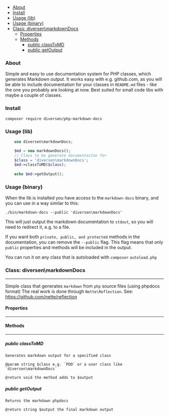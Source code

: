 

<!-- toc -->

- [About](#about)
- [Install](#install)
- [Usage (lib)](#usage-lib)
- [Usage (binary)](#usage-binary)
- [Class: diversen\markdownDocs](#class-diversenmarkdowndocs)
  * [Properties](#properties)
  * [Methods](#methods)
    + [public classToMD](#public-classtomd)
    + [public getOutput](#public-getoutput)

<!-- tocstop -->

### About 

Simple and easy to use documentation system for PHP classes, 
which generates Markdown output. It works easy 
with e.g. github.com, as you will be able to include documentation
for your classes in `README.md` files - like the one you 
probably are looking at now. Best suited for small code libs
with maybe a couple of classes. 

### Install

    composer require diversen/php-markdown-docs

### Usage (lib)
~~~php
    use diversen\markdownDocs;

    $md = new markdownDocs();
    // Class to be generate documentaiton for
    $class = 'diversen\markdownDocs';
    $md->classToMD($class);
     
    echo $md->getOutput();
~~~

### Usage (binary)

When the lib is installed you have access to the `markdown-docs` binary, and you can
use in a way similar to this:

    ./bin/markdown-docs --public 'diversen\markdownDocs'

This will just output the markdown documentation to `stdout`, so you will need to redirect it, e.g. to a file.
    
If you want both `private, public, and protected` methods in the documentation, you can remove the
`--public` flag. This flag means that only `public` properties and methods will be included in
the output.  
 
You can run it on any class that is autoloaded with `composer` `autoload.php`  


### Class: diversen\markdownDocs

* * * * *

Simple class that generates `markdown` from `php` source files (using phpdocs format)
The real work is done through `Nette\Reflection`. See: https://github.com/nette/reflection



#### Properties

* * * * *



#### Methods

* * * * *

##### public classToMD

    Generates markdown output for a specified class

    @param string $class e.g. `PDO` or a user class like `diversen\markdownDocs`

    @return void the method adds to $output

##### public getOutput

    Returns the markdown phpdocs

    @return string $output the final markdown output

